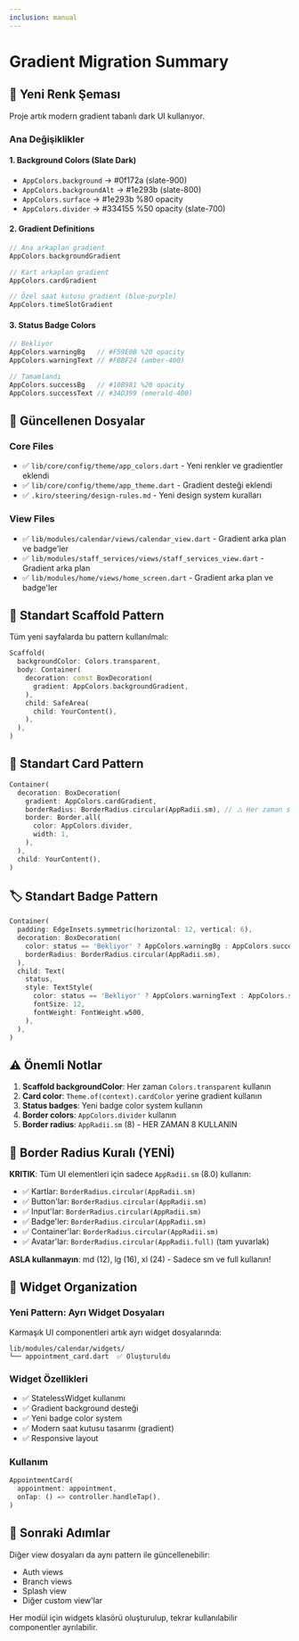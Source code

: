 ```yaml
---
inclusion: manual
---
```


# Gradient Migration Summary

## 🎨 Yeni Renk Şeması

Proje artık modern gradient tabanlı dark UI kullanıyor.

### Ana Değişiklikler

#### 1. Background Colors (Slate Dark)
- `AppColors.background` → #0f172a (slate-900)
- `AppColors.backgroundAlt` → #1e293b (slate-800)
- `AppColors.surface` → #1e293b %80 opacity
- `AppColors.divider` → #334155 %50 opacity (slate-700)

#### 2. Gradient Definitions
```dart
// Ana arkaplan gradient
AppColors.backgroundGradient

// Kart arkaplan gradient
AppColors.cardGradient

// Özel saat kutusu gradient (blue-purple)
AppColors.timeSlotGradient
```

#### 3. Status Badge Colors
```dart
// Bekliyor
AppColors.warningBg   // #F59E0B %20 opacity
AppColors.warningText // #FBBF24 (amber-400)

// Tamamlandı
AppColors.successBg   // #10B981 %20 opacity
AppColors.successText // #34D399 (emerald-400)
```

## 📝 Güncellenen Dosyalar

### Core Files
- ✅ `lib/core/config/theme/app_colors.dart` - Yeni renkler ve gradientler eklendi
- ✅ `lib/core/config/theme/app_theme.dart` - Gradient desteği eklendi
- ✅ `.kiro/steering/design-rules.md` - Yeni design system kuralları

### View Files
- ✅ `lib/modules/calendar/views/calendar_view.dart` - Gradient arka plan ve badge'ler
- ✅ `lib/modules/staff_services/views/staff_services_view.dart` - Gradient arka plan
- ✅ `lib/modules/home/views/home_screen.dart` - Gradient arka plan ve badge'ler

## 🎯 Standart Scaffold Pattern

Tüm yeni sayfalarda bu pattern kullanılmalı:

```dart
Scaffold(
  backgroundColor: Colors.transparent,
  body: Container(
    decoration: const BoxDecoration(
      gradient: AppColors.backgroundGradient,
    ),
    child: SafeArea(
      child: YourContent(),
    ),
  ),
)
```

## 🎨 Standart Card Pattern

```dart
Container(
  decoration: BoxDecoration(
    gradient: AppColors.cardGradient,
    borderRadius: BorderRadius.circular(AppRadii.sm), // ⚠️ Her zaman sm (8.0)
    border: Border.all(
      color: AppColors.divider,
      width: 1,
    ),
  ),
  child: YourContent(),
)
```

## 🏷️ Standart Badge Pattern

```dart
Container(
  padding: EdgeInsets.symmetric(horizontal: 12, vertical: 6),
  decoration: BoxDecoration(
    color: status == 'Bekliyor' ? AppColors.warningBg : AppColors.successBg,
    borderRadius: BorderRadius.circular(AppRadii.sm),
  ),
  child: Text(
    status,
    style: TextStyle(
      color: status == 'Bekliyor' ? AppColors.warningText : AppColors.successText,
      fontSize: 12,
      fontWeight: FontWeight.w500,
    ),
  ),
)
```

## ⚠️ Önemli Notlar

1. **Scaffold backgroundColor**: Her zaman `Colors.transparent` kullanın
2. **Card color**: `Theme.of(context).cardColor` yerine gradient kullanın
3. **Status badges**: Yeni badge color system kullanın
4. **Border colors**: `AppColors.divider` kullanın
5. **Border radius**: `AppRadii.sm` (8) - HER ZAMAN 8 KULLANIN

## 📐 Border Radius Kuralı (YENİ)

**KRITIK**: Tüm UI elementleri için sadece `AppRadii.sm` (8.0) kullanın:

- ✅ Kartlar: `BorderRadius.circular(AppRadii.sm)`
- ✅ Button'lar: `BorderRadius.circular(AppRadii.sm)`
- ✅ Input'lar: `BorderRadius.circular(AppRadii.sm)`
- ✅ Badge'ler: `BorderRadius.circular(AppRadii.sm)`
- ✅ Container'lar: `BorderRadius.circular(AppRadii.sm)`
- ✅ Avatar'lar: `BorderRadius.circular(AppRadii.full)` (tam yuvarlak)

**ASLA kullanmayın**: md (12), lg (16), xl (24) - Sadece sm ve full kullanın!

## 🧩 Widget Organization

### Yeni Pattern: Ayrı Widget Dosyaları

Karmaşık UI componentleri artık ayrı widget dosyalarında:

```
lib/modules/calendar/widgets/
└── appointment_card.dart  ✅ Oluşturuldu
```

### Widget Özellikleri
- ✅ StatelessWidget kullanımı
- ✅ Gradient background desteği
- ✅ Yeni badge color system
- ✅ Modern saat kutusu tasarımı (gradient)
- ✅ Responsive layout

### Kullanım
```dart
AppointmentCard(
  appointment: appointment,
  onTap: () => controller.handleTap(),
)
```

## 🚀 Sonraki Adımlar

Diğer view dosyaları da aynı pattern ile güncellenebilir:
- Auth views
- Branch views
- Splash view
- Diğer custom view'lar

Her modül için widgets klasörü oluşturulup, tekrar kullanılabilir componentler ayrılabilir.
